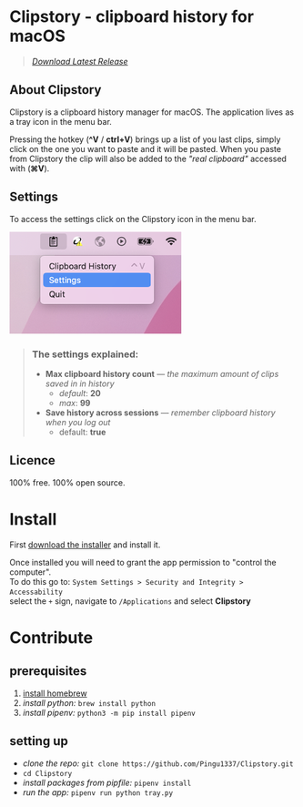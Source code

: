 # Clipstory - clipboard history for macOS
> *[Download Latest Release](#)*


## About Clipstory
Clipstory is a clipboard history manager for macOS. 
The application lives as a tray icon in the menu bar.

Pressing the hotkey (**^V** / **ctrl+V**) brings up a list of you last clips, simply click on the one you want to paste and it will be pasted. When you paste from Clipstory the clip will also be added to the *"real clipboard"* accessed with (**⌘V**). 

## Settings
To access the settings click on the Clipstory icon in the menu bar.
<!--![](.gh-assets/menu-bar-icon-settings.png)-->
<img src=".gh-assets/menu-bar-icon-settings.png"  width="60%" height="30%">

> ### The settings explained:
> - **Max clipboard history count** –– *the maximum amount of clips saved in in history*
>   - *default*: **20**
>   - *max*: **99**
> - **Save history across sessions** –– *remember clipboard history when you log out*
>   - default: **true**

## Licence
100% free. 100% open source.


# Install

First [download the installer](#) and install it.

Once installed you will need to grant the app permission to "control the computer".\
 To do this go to: 
`System Settings > Security and Integrity > Accessability` \
select the `+` sign, navigate to `/Applications` and select **Clipstory**


# Contribute

## prerequisites

1. [install homebrew](https://brew.sh/)
2. *install python:*  `brew install python`
3. *install pipenv:* `python3 -m pip install pipenv`

## setting up
- *clone the repo:* `git clone https://github.com/Pingu1337/Clipstory.git`
- `cd Clipstory`
- *install packages from pipfile:* `pipenv install`
- *run the app:* `pipenv run python tray.py`
